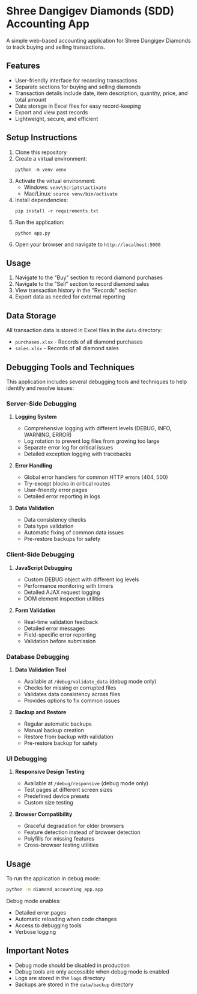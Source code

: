 # Shree Dangigev Diamonds (SDD) Accounting App

A simple web-based accounting application for Shree Dangigev Diamonds to track buying and selling transactions.

## Features

- User-friendly interface for recording transactions
- Separate sections for buying and selling diamonds
- Transaction details include date, item description, quantity, price, and total amount
- Data storage in Excel files for easy record-keeping
- Export and view past records
- Lightweight, secure, and efficient

## Setup Instructions

1. Clone this repository
2. Create a virtual environment:
   ```
   python -m venv venv
   ```
3. Activate the virtual environment:
   - Windows: `venv\Scripts\activate`
   - Mac/Linux: `source venv/bin/activate`
4. Install dependencies:
   ```
   pip install -r requirements.txt
   ```
5. Run the application:
   ```
   python app.py
   ```
6. Open your browser and navigate to `http://localhost:5000`

## Usage

1. Navigate to the "Buy" section to record diamond purchases
2. Navigate to the "Sell" section to record diamond sales
3. View transaction history in the "Records" section
4. Export data as needed for external reporting

## Data Storage

All transaction data is stored in Excel files in the `data` directory:
- `purchases.xlsx` - Records of all diamond purchases
- `sales.xlsx` - Records of all diamond sales

## Debugging Tools and Techniques

This application includes several debugging tools and techniques to help identify and resolve issues:

### Server-Side Debugging

1. **Logging System**
   - Comprehensive logging with different levels (DEBUG, INFO, WARNING, ERROR)
   - Log rotation to prevent log files from growing too large
   - Separate error log for critical issues
   - Detailed exception logging with tracebacks

2. **Error Handling**
   - Global error handlers for common HTTP errors (404, 500)
   - Try-except blocks in critical routes
   - User-friendly error pages
   - Detailed error reporting in logs

3. **Data Validation**
   - Data consistency checks
   - Data type validation
   - Automatic fixing of common data issues
   - Pre-restore backups for safety

### Client-Side Debugging

1. **JavaScript Debugging**
   - Custom DEBUG object with different log levels
   - Performance monitoring with timers
   - Detailed AJAX request logging
   - DOM element inspection utilities

2. **Form Validation**
   - Real-time validation feedback
   - Detailed error messages
   - Field-specific error reporting
   - Validation before submission

### Database Debugging

1. **Data Validation Tool**
   - Available at `/debug/validate_data` (debug mode only)
   - Checks for missing or corrupted files
   - Validates data consistency across files
   - Provides options to fix common issues

2. **Backup and Restore**
   - Regular automatic backups
   - Manual backup creation
   - Restore from backup with validation
   - Pre-restore backup for safety

### UI Debugging

1. **Responsive Design Testing**
   - Available at `/debug/responsive` (debug mode only)
   - Test pages at different screen sizes
   - Predefined device presets
   - Custom size testing

2. **Browser Compatibility**
   - Graceful degradation for older browsers
   - Feature detection instead of browser detection
   - Polyfills for missing features
   - Cross-browser testing utilities

## Usage

To run the application in debug mode:

```bash
python -m diamond_accounting_app.app
```

Debug mode enables:
- Detailed error pages
- Automatic reloading when code changes
- Access to debugging tools
- Verbose logging

## Important Notes

- Debug mode should be disabled in production
- Debug tools are only accessible when debug mode is enabled
- Logs are stored in the `logs` directory
- Backups are stored in the `data/backup` directory